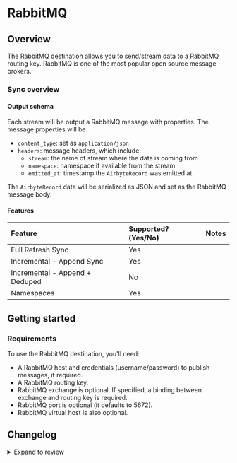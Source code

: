 # RabbitMQ

## Overview

The RabbitMQ destination allows you to send/stream data to a RabbitMQ routing key. RabbitMQ is one
of the most popular open source message brokers.

### Sync overview

#### Output schema

Each stream will be output a RabbitMQ message with properties. The message properties will be

- `content_type`: set as `application/json`
- `headers`: message headers, which include:
  - `stream`: the name of stream where the data is coming from
  - `namespace`: namespace if available from the stream
  - `emitted_at`: timestamp the `AirbyteRecord` was emitted at.

The `AirbyteRecord` data will be serialized as JSON and set as the RabbitMQ message body.

#### Features

| Feature                        | Supported?\(Yes/No\) | Notes |
| :----------------------------- | :------------------- | :---- |
| Full Refresh Sync              | Yes                  |       |
| Incremental - Append Sync      | Yes                  |       |
| Incremental - Append + Deduped | No                   |       |
| Namespaces                     | Yes                  |       |

## Getting started

### Requirements

To use the RabbitMQ destination, you'll need:

- A RabbitMQ host and credentials (username/password) to publish messages, if required.
- A RabbitMQ routing key.
- RabbitMQ exchange is optional. If specified, a binding between exchange and routing key is
  required.
- RabbitMQ port is optional (it defaults to 5672).
- RabbitMQ virtual host is also optional.

## Changelog

<details>
  <summary>Expand to review</summary>

| Version | Date             | Pull Request                                              | Subject                                         |
|:--------| :--------------- | :-------------------------------------------------------- | :---------------------------------------------- |
| 0.1.21 | 2024-09-21 | [45814](https://github.com/airbytehq/airbyte/pull/45814) | Update dependencies |
| 0.1.20 | 2024-09-14 | [45293](https://github.com/airbytehq/airbyte/pull/45293) | Update dependencies |
| 0.1.19 | 2024-08-31 | [44988](https://github.com/airbytehq/airbyte/pull/44988) | Update dependencies |
| 0.1.18 | 2024-08-24 | [44726](https://github.com/airbytehq/airbyte/pull/44726) | Update dependencies |
| 0.1.17 | 2024-08-22 | [44530](https://github.com/airbytehq/airbyte/pull/44530) | Update test dependencies |
| 0.1.16 | 2024-08-17 | [44336](https://github.com/airbytehq/airbyte/pull/44336) | Update dependencies |
| 0.1.15 | 2024-08-10 | [43622](https://github.com/airbytehq/airbyte/pull/43622) | Update dependencies |
| 0.1.14 | 2024-08-03 | [43078](https://github.com/airbytehq/airbyte/pull/43078) | Update dependencies |
| 0.1.13 | 2024-07-27 | [42759](https://github.com/airbytehq/airbyte/pull/42759) | Update dependencies |
| 0.1.12 | 2024-07-20 | [42222](https://github.com/airbytehq/airbyte/pull/42222) | Update dependencies |
| 0.1.11 | 2024-07-13 | [41689](https://github.com/airbytehq/airbyte/pull/41689) | Update dependencies |
| 0.1.10 | 2024-07-10 | [41279](https://github.com/airbytehq/airbyte/pull/41279) | Update dependencies |
| 0.1.9 | 2024-07-06 | [40991](https://github.com/airbytehq/airbyte/pull/40991) | Update dependencies |
| 0.1.8 | 2024-06-27 | [40215](https://github.com/airbytehq/airbyte/pull/40215) | Replaced deprecated AirbyteLogger with logging.Logger |
| 0.1.7 | 2024-06-25 | [40348](https://github.com/airbytehq/airbyte/pull/40348) | Update dependencies |
| 0.1.6 | 2024-06-22 | [40101](https://github.com/airbytehq/airbyte/pull/40101) | Update dependencies |
| 0.1.5 | 2024-06-06 | [39300](https://github.com/airbytehq/airbyte/pull/39300) | [autopull] Upgrade base image to v1.2.2 |
| 0.1.4 | 2024-05-21 | [38532](https://github.com/airbytehq/airbyte/pull/38532) | [autopull] base image + poetry + up_to_date |
| 0.1.3   | 2024-04-02       | [#36749](https://github.com/airbytehq/airbyte/pull/36749) | Un-archive connector (again)                    |
| 0.1.2   | 2024-03-05       | [#35838](https://github.com/airbytehq/airbyte/pull/35838) | Un-archive connector                            |
| 0.1.1   | 2022-09-09       | [16528](https://github.com/airbytehq/airbyte/pull/16528)  | Marked password field in spec as airbyte_secret |
| 0.1.0   | October 29, 2021 | [\#7560](https://github.com/airbytehq/airbyte/pull/7560)  | Initial release                                 |

</details>
